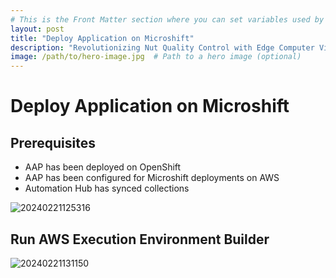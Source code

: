 ```yaml
---
# This is the Front Matter section where you can set variables used by Jekyll
layout: post
title: "Deploy Application on Microshift"
description: "Revolutionizing Nut Quality Control with Edge Computer Vision using YOLO V5 and Microshift"
image: /path/to/hero-image.jpg  # Path to a hero image (optional)
---
```


# Deploy Application on Microshift

## Prerequisites
* AAP has been deployed on OpenShift
* AAP has been configured for Microshift deployments on AWS
* Automation Hub has synced collections

![20240221125316](https://i.imgur.com/ClJ396a.png)

## Run AWS Execution Environment Builder
![20240221131150](https://i.imgur.com/gR9mAJo.png)